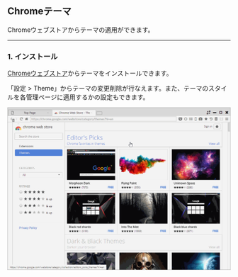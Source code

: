 ## Chromeテーマ

Chromeウェブストアからテーマの適用ができます。

*********

### 1. インストール

[Chromeウェブストア](https://chrome.google.com/webstore/category/themes)からテーマをインストールできます。

「設定 > Theme」からテーマの変更削除が行なえます。また、テーマのスタイルを各管理ページに適用するかの設定もできます。

![theme](img/theme.gif)
